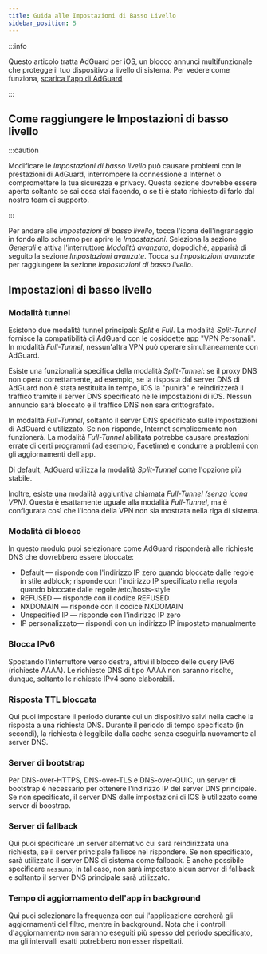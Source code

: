 ```yaml
---
title: Guida alle Impostazioni di Basso Livello
sidebar_position: 5
---
```


:::info

Questo articolo tratta AdGuard per iOS, un blocco annunci multifunzionale che protegge il tuo dispositivo a livello di sistema. Per vedere come funziona, [scarica l'app di AdGuard](https://agrd.io/download-kb-adblock)

:::

## Come raggiungere le Impostazioni di basso livello

:::caution

Modificare le *Impostazioni di basso livello* può causare problemi con le prestazioni di AdGuard, interrompere la connessione a Internet o compromettere la tua sicurezza e privacy. Questa sezione dovrebbe essere aperta soltanto se sai cosa stai facendo, o se ti è stato richiesto di farlo dal nostro team di supporto.

:::

Per andare alle *Impostazioni di basso livello*, tocca l'icona dell'ingranaggio in fondo allo schermo per aprire le *Impostazioni*. Seleziona la sezione *Generali* e attiva l'interruttore *Modalità avanzata*, dopodiché, apparirà di seguito la sezione *Impostazioni avanzate*. Tocca su *Impostazioni avanzate* per raggiungere la sezione *Impostazioni di basso livello*.

## Impostazioni di basso livello

### Modalità tunnel

Esistono due modalità tunnel principali: *Split* e *Full*. La modalità *Split-Tunnel* fornisce la compatibilità di AdGuard con le cosiddette app "VPN Personali". In modalità *Full-Tunnel*, nessun'altra VPN può operare simultaneamente con AdGuard.

Esiste una funzionalità specifica della modalità *Split-Tunnel*: se il proxy DNS non opera correttamente, ad esempio, se la risposta dal server DNS di AdGuard non è stata restituita in tempo, iOS la "punirà" e reindirizzerà il traffico tramite il server DNS specificato nelle impostazioni di iOS. Nessun annuncio sarà bloccato e il traffico DNS non sarà crittografato.

In modalità *Full-Tunnel*, soltanto il server DNS specificato sulle impostazioni di AdGuard è utilizzato. Se non risponde, Internet semplicemente non funzionerà. La modalità *Full-Tunnel* abilitata potrebbe causare prestazioni errate di certi programmi (ad esempio, Facetime) e condurre a problemi con gli aggiornamenti dell'app.

Di default, AdGuard utilizza la modalità *Split-Tunnel* come l'opzione più stabile.

Inoltre, esiste una modalità aggiuntiva chiamata *Full-Tunnel (senza icona VPN)*. Questa è esattamente uguale alla modalità *Full-Tunnel*, ma è configurata così che l'icona della VPN non sia mostrata nella riga di sistema.

### Modalità di blocco

In questo modulo puoi selezionare come AdGuard risponderà alle richieste DNS che dovrebbero essere bloccate:

- Default — risponde con l'indirizzo IP zero quando bloccate dalle regole in stile adblock; risponde con l'indirizzo IP specificato nella regola quando bloccate dalle regole /etc/hosts-style
- REFUSED — risponde con il codice REFUSED
- NXDOMAIN — risponde con il codice NXDOMAIN
- Unspecified IP — risponde con l'indirizzo IP zero
- IP personalizzato— rispondi con un indirizzo IP impostato manualmente

### Blocca IPv6

Spostando l'interruttore verso destra, attivi il blocco delle query IPv6 (richieste AAAA). Le richieste DNS di tipo AAAA non saranno risolte, dunque, soltanto le richieste IPv4 sono elaborabili.

### Risposta TTL bloccata

Qui puoi impostare il periodo durante cui un dispositivo salvi nella cache la risposta a una richiesta DNS. Durante il periodo di tempo specificato (in secondi), la richiesta è leggibile dalla cache senza eseguirla nuovamente al server DNS.

### Server di bootstrap

Per DNS-over-HTTPS, DNS-over-TLS e DNS-over-QUIC, un server di bootstrap è necessario per ottenere l'indirizzo IP del server DNS principale. Se non specificato, il server DNS dalle impostazioni di IOS è utilizzato come server di boostrap.

### Server di fallback

Qui puoi specificare un server alternativo cui sarà reindirizzata una richiesta, se il server principale fallisce nel rispondere. Se non specificato, sarà utilizzato il server DNS di sistema come fallback. È anche possibile specificare `nessuno`; in tal caso, non sarà impostato alcun server di fallback e soltanto il server DNS principale sarà utilizzato.

### Tempo di aggiornamento dell'app in background

Qui puoi selezionare la frequenza con cui l'applicazione cercherà gli aggiornamenti del filtro, mentre in background. Nota che i controlli d'aggiornamento non saranno eseguiti più spesso del periodo specificato, ma gli intervalli esatti potrebbero non esser rispettati.
